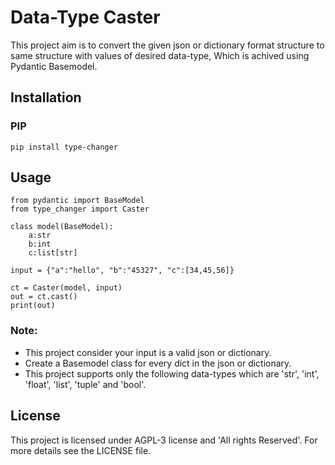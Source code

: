 # Data-Type Caster

This project aim is to convert the given json or dictionary format structure to same structure with values of desired data-type, Which is achived using Pydantic Basemodel.

## Installation
### PIP
```
pip install type-changer
```

## Usage
```
from pydantic import BaseModel
from type_changer import Caster

class model(BaseModel):
    a:str
    b:int
    c:list[str]

input = {"a":"hello", "b":"45327", "c":[34,45,56]}

ct = Caster(model, input)
out = ct.cast()
print(out)
```

### Note:
 - This project consider your input is a valid json or dictionary.
 - Create a Basemodel class for every dict in the json or dictionary.
 - This project supports only the following data-types which are 'str', 'int', 'float', 'list', 'tuple' and 'bool'.

## License
This project is licensed under AGPL-3 license and 'All rights Reserved'. For more details see the LICENSE file.
